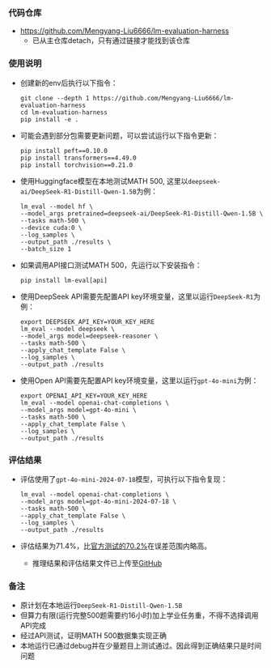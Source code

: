 ### 代码仓库
*   https://github.com/Mengyang-Liu6666/lm-evaluation-harness
    *   已从主仓库detach，只有通过链接才能找到该仓库

### 使用说明
*   创建新的env后执行以下指令：
    ```
    git clone --depth 1 https://github.com/Mengyang-Liu6666/lm-evaluation-harness
    cd lm-evaluation-harness
    pip install -e .
    ```

*   可能会遇到部分包需要更新问题，可以尝试运行以下指令更新：
    ```
    pip install peft==0.10.0
    pip install transformers==4.49.0
    pip install torchvision==0.21.0
    ```

*   使用Huggingface模型在本地测试MATH 500, 这里以`deepseek-ai/DeepSeek-R1-Distill-Qwen-1.5B`为例：
    ```
    lm_eval --model hf \
    --model_args pretrained=deepseek-ai/DeepSeek-R1-Distill-Qwen-1.5B \
    --tasks math-500 \
    --device cuda:0 \
    --log_samples \
    --output_path ./results \
    --batch_size 1
    ```

*   如果调用API接口测试MATH 500，先运行以下安装指令：
    ```
    pip install lm-eval[api]
    ```

*   使用DeepSeek API需要先配置API key环境变量，这里以运行`DeepSeek-R1`为例：
    ```
    export DEEPSEEK_API_KEY=YOUR_KEY_HERE
    lm_eval --model deepseek \
    --model_args model=deepseek-reasoner \
    --tasks math-500 \
    --apply_chat_template False \
    --log_samples \
    --output_path ./results
    ```

*   使用Open API需要先配置API key环境变量，这里以运行`gpt-4o-mini`为例：
    ```
    export OPENAI_API_KEY=YOUR_KEY_HERE
    lm_eval --model openai-chat-completions \
    --model_args model=gpt-4o-mini \
    --tasks math-500 \
    --apply_chat_template False \
    --log_samples \
    --output_path ./results
    ```

### 评估结果
*   评估使用了`gpt-4o-mini-2024-07-18`模型，可执行以下指令复现：
    ```
    lm_eval --model openai-chat-completions \
    --model_args model=gpt-4o-mini-2024-07-18 \
    --tasks math-500 \
    --apply_chat_template False \
    --log_samples \
    --output_path ./results
    ```

*   评估结果为71.4%，比[官方测试的70.2%](https://github.com/openai/simple-evals)在误差范围内略高。
    *   推理结果和评估结果文件已上传至[GitHub](https://github.com/Mengyang-Liu6666/lm-evaluation-harness/tree/main/results/gpt-4o-mini-2024-07-18)

### 备注
*   原计划在本地运行`DeepSeek-R1-Distill-Qwen-1.5B`
*   但算力有限(运行完整500题需要约16小时)加上学业任务重，不得不选择调用API完成
*   经过API测试，证明MATH 500数据集实现正确
*   本地运行已通过debug并在少量题目上测试通过。因此得到正确结果只是时间问题
